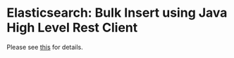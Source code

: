 # Elasticsearch: Bulk Insert using Java High Level Rest Client

Please see [this](https://imteyazahmad.com/elasticsearch-bulk-insert-using/) for details. 